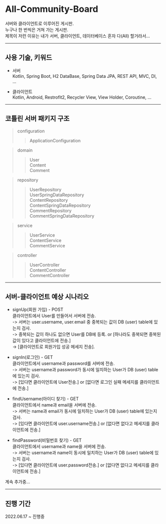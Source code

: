 # All-Community-Board
서버와 클라이언트로 이루어진 게시판.  
누구나 한 번씩은 거쳐 가는 게시판.  
제목이 저런 이유는 내가 서버, 클라이언트, 데이터베이스 혼자 다(All) 할거라서...

---

## 사용 기술, 키워드
+ 서버  
Kotlin, Spring Boot, H2 DataBase, Spring Data JPA, REST API, MVC, DI, ...

+ 클라이언트  
Kotlin, Android, Restrofit2, Recycler View, View Holder, Coroutine, ...

---

## 코틀린 서버 패키지 구조
> configuration
>> ApplicationConfiguration

> domain
>> User  
>> Content  
>> Comment  

> repository
>> UserRepository  
>> UserSpringDataRepository  
>> ContentRepository  
>> ContentSpringDataRepository  
>> CommentRepository  
>> CommentSpringDataRepository  

> service
>> UserService  
>> ContentService  
>> CommentService  

> controller
>> UserController  
>> ContentController  
>> CommentController  

---

## 서버-클라이언트 예상 시나리오
+ signUp(회원 가입) - POST  
클라이언트에서 User를 만들어서 서버에 전송.  
-> 서버는 user.username, user.email 중 중복되는 값이 DB (user) table에 있는지 검사.  
-> 중복되는 값이 하나도 없으면 User를 DB에 등록. or [하나라도 중복되면 중복된 값이 있다고 클라이언트에 전송.]  
-> [클라이언트로 회원가입 성공 메세지 전송].  

+ signIn(로그인) - GET  
클라이언트에서 username과 password를 서버에 전송.  
-> 서버는 username과 password가 동시에 일치하는 User가 DB (user) table에 있는지 검사.  
-> [있다면 클라이언트에 User전송.] or [없다면 로그인 실패 메세지를 클라이언트에 전송.]  

+ findUsername(아이디 찾기) - GET  
클라이언트에서 name과 email을 서버에 전송.  
-> 서버는 name과 email가 동시에 일치하는 User가 DB (user) table에 있는지 검사.  
-> [있다면 클라이언트에 user.username전송.] or [없다면 없다고 메세지를 클라이언트에 전송.]

+ findPassword(비밀번호 찾기) - GET  
클라이언트에서 username과 name을 서버에 전송.  
-> 서버는 username과 name이 동시에 일치하는 User가 DB (user) table에 있는지 검사.  
-> [있다면 클라이언트에 user.password전송.] or [없다면 없다고 메세지를 클라이언트에 전송.]  

계속 추가중...

---

## 진행 기간
2022.06.17 ~ 진행중
